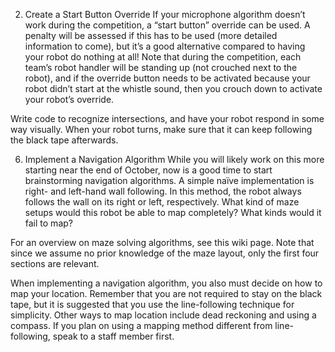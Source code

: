 2. Create a Start Button Override
If your microphone algorithm doesn’t work during the competition, a “start button” override can be used. A penalty will be assessed if this has to be used (more detailed information to come), but it’s a good alternative compared to having your robot do nothing at all! Note that during the competition, each team’s robot handler will be standing up (not crouched next to the robot), and if the override button needs to be activated because your robot didn’t start at the whistle sound, then you crouch down to activate your robot’s override.


 Write code to recognize intersections, and have your robot respond in some way visually. When your robot turns, make sure that it can keep following the black tape afterwards.


6. Implement a Navigation Algorithm
While you will likely work on this more starting near the end of October, now is a good time to start brainstorming navigation algorithms. A simple naïve implementation is right- and left-hand wall following. In this method, the robot always follows the wall on its right or left, respectively. What kind of maze setups would this robot be able to map completely? What kinds would it fail to map?

For an overview on maze solving algorithms, see this wiki page. Note that since we assume no prior knowledge of the maze layout, only the first four sections are relevant.

When implementing a navigation algorithm, you also must decide on how to map your location. Remember that you are not required to stay on the black tape, but it is suggested that you use the line-following technique for simplicity. Other ways to map location include dead reckoning and using a compass. If you plan on using a mapping method different from line-following, speak to a staff member first.
